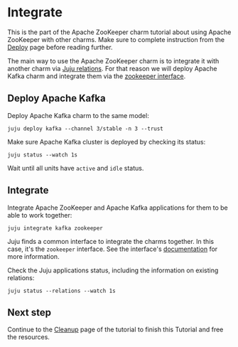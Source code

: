 # Integrate

This is the part of the Apache ZooKeeper charm tutorial about using Apache ZooKeeper with other charms. Make sure to complete instruction from the [Deploy](deploy) page before reading further.

The main way to use the Apache ZooKeeper charm is to integrate it with another charm via [Juju relations](https://canonical-juju.readthedocs-hosted.com/en/latest/user/reference/relation/). For that reason we will deploy Apache Kafka charm and integrate them via the [zookeeper interface](https://charmhub.io/integrations/zookeeper/).

## Deploy Apache Kafka

Deploy Apache Kafka charm to the same model:

```
juju deploy kafka --channel 3/stable -n 3 --trust
```

Make sure Apache Kafka cluster is deployed by checking its status:

```
juju status --watch 1s
```

Wait until all units have `active` and `idle` status.

## Integrate

Integrate Apache ZooKeeper and Apache Kafka applications for them to be able to work together:

```
juju integrate kafka zookeeper
```

Juju finds a common interface to integrate the charms together. In this case, it's the `zookeeper` interface. See the interface's [documentation](https://charmhub.io/integrations/zookeeper/) for more information.

Check the Juju applications status, including the information on existing relations:

```
juju status --relations --watch 1s
```

<!-- Add something here to show the ZooKeeper's role and/or process. -->

## Next step

Continue to the [Cleanup](cleanup) page of the tutorial to finish this Tutorial and free the resources.
